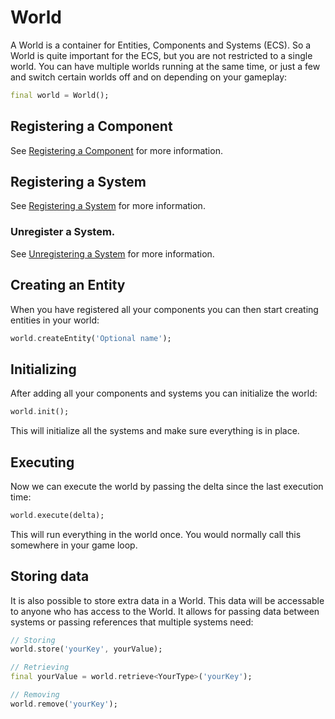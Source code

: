# World

A World is a container for Entities, Components and Systems (ECS). So a World is quite important for the ECS, but you are not restricted to a single world. You can have multiple worlds running at the same time, or just a few and switch certain worlds off and on depending on your gameplay:
```dart
final world = World();
```

## Registering a Component

See [Registering a Component](./component.md#registering-a-component) for more information.

## Registering a System

See [Registering a System](./system.md#registering-a-system) for more information.

### Unregister a System.

See [Unregistering a System](./system.md#unregistering-a-system) for more information.

## Creating an Entity

When you have registered all your components you can then start creating entities in your world:
```dart
world.createEntity('Optional name');
```

## Initializing

After adding all your components and systems you can initialize the world:
```dart
world.init();
```

This will initialize all the systems and make sure everything is in place.

## Executing

Now we can execute the world by passing the delta since the last execution time:
```dart
world.execute(delta);
```

This will run everything in the world once. You would normally call this somewhere in your game loop.

## Storing data

It is also possible to store extra data in a World. This data will be accessable to anyone who has access to the World. It allows for passing data between systems or passing references that multiple systems need:
```dart
// Storing
world.store('yourKey', yourValue);

// Retrieving
final yourValue = world.retrieve<YourType>('yourKey');

// Removing
world.remove('yourKey');
```
